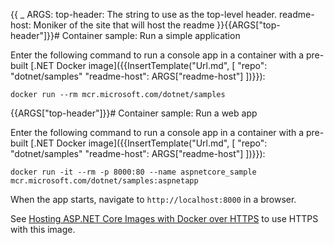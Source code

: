 {{
    _ ARGS:
      top-header: The string to use as the top-level header.
      readme-host: Moniker of the site that will host the readme
}}{{ARGS["top-header"]}}# Container sample: Run a simple application

Enter the following command to run a console app in a container with a pre-built [.NET Docker image]({{InsertTemplate("Url.md", [ "repo": "dotnet/samples" "readme-host": ARGS["readme-host"] ])}}):

```console
docker run --rm mcr.microsoft.com/dotnet/samples
```

{{ARGS["top-header"]}}# Container sample: Run a web app

Enter the following command to run a console app in a container with a pre-built [.NET Docker image]({{InsertTemplate("Url.md",  [ "repo": "dotnet/samples" "readme-host": ARGS["readme-host"] ])}}):

```console
docker run -it --rm -p 8000:80 --name aspnetcore_sample mcr.microsoft.com/dotnet/samples:aspnetapp
```

When the app starts, navigate to `http://localhost:8000` in a browser.

See [Hosting ASP.NET Core Images with Docker over HTTPS](https://github.com/dotnet/dotnet-docker/blob/main/samples/host-aspnetcore-https.md) to use HTTPS with this image.
